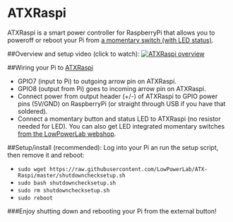 ATXRaspi
=========

ATXRaspi is a smart power controller for RaspberryPi that allows you to poweroff or reboot your Pi from [a momentary switch (with LED status)](https://lowpowerlab.com/shop/product/118).

##Overview and setup video (click to watch):
[![ATXRaspi overview](https://farm8.staticflickr.com/7616/16572327060_3dd6c95d24.jpg)](http://www.youtube.com/watch?v=w4vSTq2WhN8)

##Wiring your Pi to [ATXRaspi](http://www.lowpowerlab.com/atxraspi)
- GPIO7 (input to Pi) to outgoing arrow pin on ATXRaspi.
- GPIO8 (output from Pi) goes to incoming arrow pin on ATXRaspi.
- Connect power from output header (+/-) of ATXRaspi to GPIO power pins (5V/GND) on RaspberryPi (or straight through USB if you have that soldered).
- Connect a momentary button and status LED to ATXRaspi (no resistor needed for LED). You can also get LED integrated momentary switches [from the LowPowerLab webshop](https://lowpowerlab.com/shop/LEDSwitch).

##Setup/install (recommended):
Log into your Pi an run the setup script, then remove it and reboot:
- `sudo wget https://raw.githubusercontent.com/LowPowerLab/ATX-Raspi/master/shutdownchecksetup.sh`
- `sudo bash shutdownchecksetup.sh`
- `sudo rm shutdownchecksetup.sh`
- `sudo reboot`

###Enjoy shutting down and rebooting your Pi from the external button!